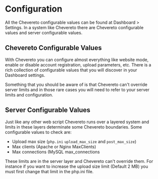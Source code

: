 Configuration
=============

All the Chevereto configurable values can be found at Dashboard > Settings. In a system like Chevereto there are Chevereto configurable values and server configurable values.

Chevereto Configurable Values
-----------------------------

With Chevereto you can configure almost everything like website mode, enable or disable account registration, upload parameters, etc. There is a rich collection of configurable values that you will discover in your Dashboard settings.

Something that you should be aware of is that Chevereto can't override server limits and in those rare cases you will need to refer to your server limits and configuration.

Server Configurable Values
--------------------------

Just like any other web script Chevereto runs over a layered system and limits in these layers determinate some Chevereto boundaries. Some configurable values to check are:

*   Upload max size (`php.ini` `upload_max_size` and `post_max_size`)
*   Max clients (Apache or Nginx MaxClients)
*   Max connections (MySQL max_connections

These limits are in the server layer and Chevereto can't override them. For instance if you want to increase the upload size limit (Default 2 MB) you must first change that limit in the php.ini file.